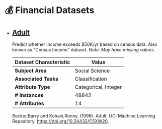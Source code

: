 # 💰 Financial Datasets

* ## [Adult](https://archive.ics.uci.edu/dataset/2/adult)
    Predict whether income exceeds $50K/yr based on census data. Also known as "Census Income" dataset.
    _Note: May have missing values._ 

    | **Dataset Characteristic**  | **Value**               |
    | --------------------------- | ----------------------- |
    | **Subject Area**            | Social Science          |
    | **Associated Tasks**        | Classification          |
    | **Attribute Type**          | Categorical, Integer    |
    | **# Instances**             | 48842                   |
    | **# Attributes**            | 14                      |

    Becker,Barry and Kohavi,Ronny. (1996). Adult. UCI Machine Learning Repository. https://doi.org/10.24432/C5XW20.